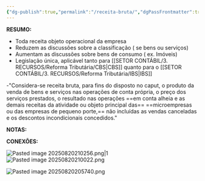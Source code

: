```yaml
---
{"dg-publish":true,"permalink":"/receita-bruta/","dgPassFrontmatter":true,"created":"2025-08-20T22:40:51.243-03:00","updated":"2025-08-20T22:55:12.929-03:00"}
---
```


**RESUMO:**

 - Toda receita objeto operacional da empresa
 - Reduzem as discussões sobre a classificação ( se bens ou serviços)
 - Aumentam as discussões sobre bens de consumo ( ex. Imóveis)
 - Legislação única, aplicável tanto para [[SETOR CONTÁBIL/3. RECURSOS/Reforma Tributária/CBS\|CBS]] quanto para o [[SETOR CONTÁBIL/3. RECURSOS/Reforma Tributária/IBS\|IBS]]


-"Considera-se receita bruta, para fins do disposto no caput, o produto da venda de bens e serviços nas operações de conta própria, o preço dos serviços prestados, o resultado nas operações ==em conta alheia e as demais receitas da atividade ou objeto principal das==
==microempresas ou das empresas de pequeno porte,== não incluídas as vendas canceladas e os descontos incondicionais concedidos."


**NOTAS:**


**CONEXÕES:**



![Pasted image 20250820210256.png|1](/img/user/4%20ARQUIVOS/Pasted%20image%2020250820210256.png)
![Pasted image 20250820210022.png](/img/user/4%20ARQUIVOS/Pasted%20image%2020250820210022.png)

![Pasted image 20250820205740.png](/img/user/4%20ARQUIVOS/Pasted%20image%2020250820205740.png)



